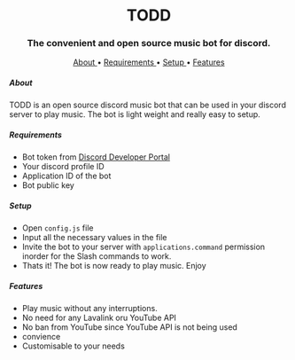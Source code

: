 <h1 align = center> TODD </h1>
<h3 align = center> The convenient and open source music bot for discord.</h3>

<p align = center> 
<a href = "#about"> About </a>
•
<a href="#requirements">Requirements </a>
•
<a href = "#setup"> Setup </a>
•
<a href = "#features"> Features </a>

</p>

##### About
TODD is an open source discord music bot that can be used in your discord server to play music. The bot is light weight and really easy to setup.
 

##### Requirements

- Bot token from [Discord Developer Portal](https://discord.com/developers/applications)
- Your discord profile ID
- Application ID of the bot
- Bot public key

##### Setup

- Open `config.js` file
- Input all the necessary values in the file
- Invite the bot to your server with `applications.command` permission inorder for the Slash commands to work.
- Thats it! The bot is now ready to play music. Enjoy

##### Features
- Play music without any interruptions.
- No need for any Lavalink oru YouTube API
- No ban from YouTube since YouTube API is not being used
- convience
- Customisable to your needs
